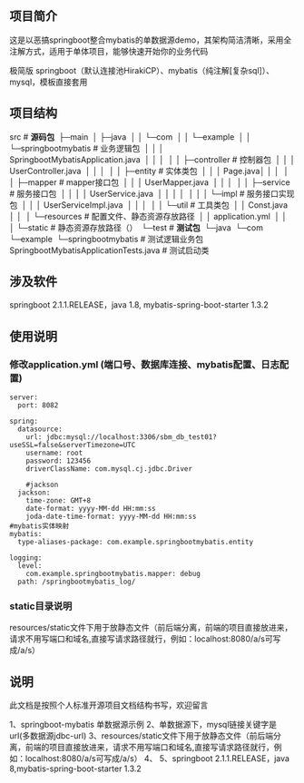 

## 项目简介

这是以恶搞springboot整合mybatis的单数据源demo，其架构简洁清晰，采用全注解方式，适用于单体项目，能够快速开始你的业务代码

极简版 springboot（默认连接池HirakiCP）、mybatis（纯注解[复杂sql]）、mysql，模板直接套用



## 项目结构

src													# **源码包**
​    ├─main
​    │  ├─java
​    │  │  └─com
​    │  │      └─example
​    │  │          └─springbootmybatis						# 业务逻辑包
​    │  │              │  SpringbootMybatisApplication.java
​    │  │              │
​    │  │              ├─controller							# 控制器包
​    │  │              │      UserController.java
​    │  │              │
​    │  │              ├─entity								# 实体类包
​    │  │              │      Page.java
​    │  │              │
​    │  │              ├─mapper								# mapper接口包
​    │  │              │      UserMapper.java
​    │  │              │
​    │  │              ├─service								# 服务接口包
​    │  │              │  │  UserService.java
​    │  │              │  │
​    │  │              │  └─impl								# 服务接口实现包
​    │  │              │          UserServiceImpl.java
​    │  │              │
​    │  │              └─util									# 工具类包
​    │  │                      Const.java
​    │  │
​    │  └─resources										# 配置文件、静态资源存放路径
​    │      │  application.yml
​    │      │
​    │      └─static										# 静态资源存放路径（）
​    └─test											# **测试包**
​        └─java
​            └─com
​                └─example
​                    └─springbootmybatis						# 测试逻辑业务包
​                            SpringbootMybatisApplicationTests.java	# 测试启动类



## 涉及软件

springboot 2.1.1.RELEASE，java 1.8, mybatis-spring-boot-starter 1.3.2



## 使用说明

### 修改application.yml (端口号、数据库连接、mybatis配置、日志配置)

```
server:
  port: 8082

spring:
  datasource:
    url: jdbc:mysql://localhost:3306/sbm_db_test01?useSSL=false&serverTimezone=UTC
    username: root
    password: 123456
    driverClassName: com.mysql.cj.jdbc.Driver

    #jackson
  jackson:
    time-zone: GMT+8
    date-format: yyyy-MM-dd HH:mm:ss
    joda-date-time-format: yyyy-MM-dd HH:mm:ss
#mybatis实体映射
mybatis:
  type-aliases-package: com.example.springbootmybatis.entity

logging:
  level:
    com.example.springbootmybatis.mapper: debug
  path: /springbootmybatis_log/
```

### static目录说明

resources/static文件下用于放静态文件（前后端分离，前端的项目直接放进来，请求不用写端口和域名,直接写请求路径就行，例如：localhost:8080/a/s可写成/a/s）

## 说明

此文档是按照个人标准开源项目文档结构书写，欢迎留言









1、springboot-mybatis 单数据源示例
2、单数据源下，mysql链接关键字是url(多数据源jdbc-url)
3、resources/static文件下用于放静态文件（前后端分离，前端的项目直接放进来，请求不用写端口和域名,直接写请求路径就行，例如：localhost:8080/a/s可写成/a/s）
4、
5、springboot 2.1.1.RELEASE，java 8,mybatis-spring-boot-starter 1.3.2